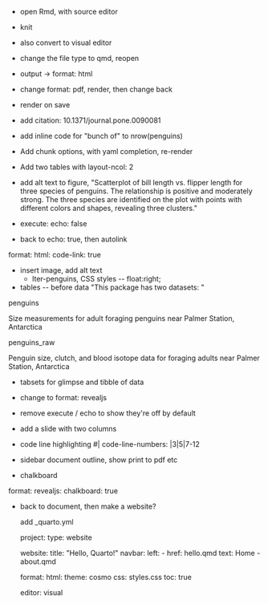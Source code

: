 - open Rmd, with source editor
- knit
- also convert to visual editor

- change the file type to qmd, reopen
- output -> format: html
- change format: pdf, render, then change back
- render on save
- add citation: 10.1371/journal.pone.0090081
- add inline code for "bunch of" to nrow(penguins)
- Add chunk options, with yaml completion, re-render
- Add two tables with layout-ncol: 2
- add alt text to figure, "Scatterplot of bill length vs. flipper length for three species of penguins. The relationship is positive and moderately strong. The three species are identified on the plot with points with different colors and shapes, revealing three clusters."
- execute:
    echo: false
- back to echo: true, then autolink

format: 
  html:
    code-link: true

- insert image, add alt text
  - lter-penguins, CSS styles -- float:right;
- tables -- before data "This package has two datasets: "

penguins

Size measurements for adult foraging penguins near Palmer Station, Antarctica

penguins_raw

Penguin size, clutch, and blood isotope data for foraging adults near Palmer Station, Antarctica

- tabsets for glimpse and tibble of data

- change to format: revealjs
- remove execute / echo to show they're off by default
- add a slide with two columns

- code line highlighting
	#| code-line-numbers: |3|5|7-12

- sidebar document outline, show print to pdf etc

- chalkboard

format: 
  revealjs:
    chalkboard: true

- back to document, then make a website?

  add _quarto.yml

  project:
    type: website
  
  website:
    title: "Hello, Quarto!"
    navbar:
      left:
        - href: hello.qmd
          text: Home
        - about.qmd
  
  format:
    html:
      theme: cosmo
      css: styles.css
      toc: true
  
  editor: visual